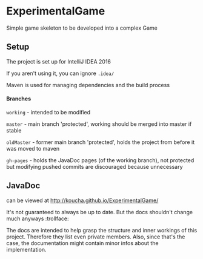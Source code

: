 # ExperimentalGame

Simple game skeleton to be developed into a complex Game



## Setup

The project is set up for IntelliJ IDEA 2016

If you aren't using it, you can ignore `.idea/`

Maven is used for managing dependencies and the build process

#### Branches

`working` - intended to be modified

`master` - main branch 'protected', working should be merged into master if stable

`oldMaster` - former main branch 'protected', holds the project from before it was moved to maven

`gh-pages` - holds the JavaDoc pages (of the working branch), not protected but modifying pushed commits are discouraged because unnecessary


## JavaDoc

can be viewed at http://koucha.github.io/ExperimentalGame/

It's not guaranteed to always be up to date.
But the docs shouldn't change much anyways :trollface:

The docs are intended to help grasp the structure and inner workings of this project.
Therefore they list even private members.
Also, since that's the case, the documentation might contain minor infos about the implementation.
